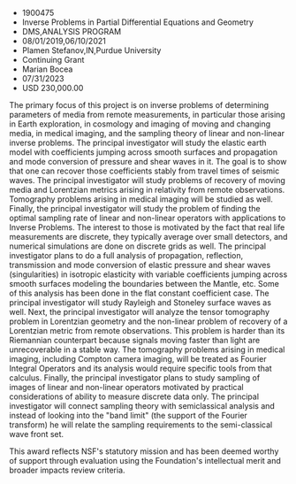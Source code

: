 
* 1900475
* Inverse Problems in Partial Differential Equations and Geometry
* DMS,ANALYSIS PROGRAM
* 08/01/2019,06/10/2021
* Plamen Stefanov,IN,Purdue University
* Continuing Grant
* Marian Bocea
* 07/31/2023
* USD 230,000.00

The primary focus of this project is on inverse problems of determining
parameters of media from remote measurements, in particular those arising in
Earth exploration, in cosmology and imaging of moving and changing media, in
medical imaging, and the sampling theory of linear and non-linear inverse
problems. The principal investigator will study the elastic earth model with
coefficients jumping across smooth surfaces and propagation and mode conversion
of pressure and shear waves in it. The goal is to show that one can recover
those coefficients stably from travel times of seismic waves. The principal
investigator will study problems of recovery of moving media and Lorentzian
metrics arising in relativity from remote observations. Tomography problems
arising in medical imaging will be studied as well. Finally, the principal
investigator will study the problem of finding the optimal sampling rate of
linear and non-linear operators with applications to Inverse Problems. The
interest to those is motivated by the fact that real life measurements are
discrete, they typically average over small detectors, and numerical simulations
are done on discrete grids as well. The principal investigator plans to do a
full analysis of propagation, reflection, transmission and mode conversion of
elastic pressure and shear waves (singularities) in isotropic elasticity with
variable coefficients jumping across smooth surfaces modeling the boundaries
between the Mantle, etc. Some of this analysis has been done in the flat
constant coefficient case. The principal investigator will study Rayleigh and
Stoneley surface waves as well. Next, the principal investigator will analyze
the tensor tomography problem in Lorentzian geometry and the non-linear problem
of recovery of a Lorentzian metric from remote observations. This problem is
harder than its Riemannian counterpart because signals moving faster than light
are unrecoverable in a stable way. The tomography problems arising in medical
imaging, including Compton camera imaging, will be treated as Fourier Integral
Operators and its analysis would require specific tools from that calculus.
Finally, the principal investigator plans to study sampling of images of linear
and non-linear operators motivated by practical considerations of ability to
measure discrete data only. The principal investigator will connect sampling
theory with semiclassical analysis and instead of looking into the "band limit"
(the support of the Fourier transform) he will relate the sampling requirements
to the semi-classical wave front set.

This award reflects NSF's statutory mission and has been deemed worthy of
support through evaluation using the Foundation's intellectual merit and broader
impacts review criteria.
